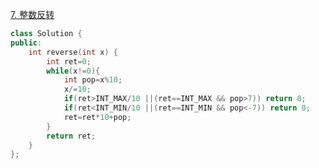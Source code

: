 [7. 整数反转](https://leetcode-cn.com/problems/reverse-integer/)

```cpp
class Solution {
public:
    int reverse(int x) {
        int ret=0;
        while(x!=0){
            int pop=x%10;
            x/=10;
            if(ret>INT_MAX/10 ||(ret==INT_MAX && pop>7)) return 0;
            if(ret<INT_MIN/10 ||(ret==INT_MIN && pop<-7)) return 0;
            ret=ret*10+pop;
        }
        return ret;
    }
};
```